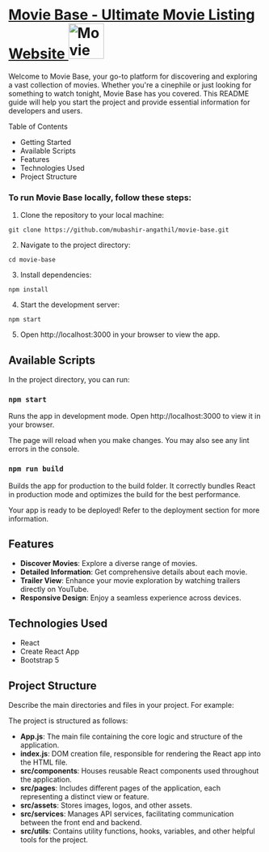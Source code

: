 <h1>
  <a href="https://movie-base-gamma.vercel.app" target="_blank" rel="noopener noreferrer">
    Movie Base - Ultimate Movie Listing Website
    <img src="https://github.com/mubashir-angathil/movie-trends/blob/development/src/assets/logo-and-brand.png" height="70px" alt="Movie Base Logo"/>
  </a>
</h1>
Welcome to Movie Base, your go-to platform for discovering and exploring a vast collection of movies. Whether you're a cinephile or just looking for something to watch tonight, Movie Base has you covered. This README guide will help you start the project and provide essential information for developers and users.

Table of Contents
* Getting Started
* Available Scripts
* Features
* Technologies Used
* Project Structure
  
### To run Movie Base locally, follow these steps:

1. Clone the repository to your local machine:
```
git clone https://github.com/mubashir-angathil/movie-base.git
```
2. Navigate to the project directory:
```
cd movie-base
```
3. Install dependencies:
```
npm install
```
4. Start the development server:
```
npm start
```
5. Open http://localhost:3000 in your browser to view the app.

## Available Scripts
In the project directory, you can run:

### `npm start`
Runs the app in development mode. Open http://localhost:3000 to view it in your browser.

The page will reload when you make changes. You may also see any lint errors in the console.

### `npm run build`
Builds the app for production to the build folder. It correctly bundles React in production mode and optimizes the build for the best performance.

Your app is ready to be deployed! Refer to the deployment section for more information.

## Features
* **Discover Movies**: Explore a diverse range of movies.
* **Detailed Information**: Get comprehensive details about each movie.
* **Trailer View**: Enhance your movie exploration by watching trailers directly on YouTube.
* **Responsive Design**: Enjoy a seamless experience across devices.
  
## Technologies Used
* React
* Create React App
* Bootstrap 5

## Project Structure
Describe the main directories and files in your project. For example:

The project is structured as follows:

* **App.js**: The main file containing the core logic and structure of the application.
* **index.js**: DOM creation file, responsible for rendering the React app into the HTML file.
* **src/components**: Houses reusable React components used throughout the application.
* **src/pages**: Includes different pages of the application, each representing a distinct view or feature.
* **src/assets**: Stores images, logos, and other assets.
* **src/services**: Manages API services, facilitating communication between the front end and backend.
* **src/utils**: Contains utility functions, hooks, variables, and other helpful tools for the project.
